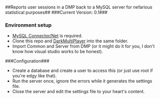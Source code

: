 ##Reports user sessions in a DMP back to a MySQL server for nefarious statistical purposes##
###Current Version: 0.1###

### Environment setup ###

* [MySQL Connector/Net](https://dev.mysql.com/downloads/connector/net/6.9.html) is required.
* Clone this repo and [DarkMultiPlayer](https://github.com/godarklight/DarkMultiPlayer) into the same folder.
* Import Common and Server from DMP (or it might do it for you, I don't know how visual studio works to be honest).

###Configuration###
* Create a database and create a user to access this (or just use root if you're edgy like that).
* Run the server once, ignore the errors while it generates the settings file.
* Close the server and edit the settings file to your heart's content.